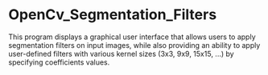 # OpenCv_Segmentation_Filters
This program displays a graphical user interface that allows users to apply segmentation filters on input images, while also providing an ability to apply user-defined filters with various kernel sizes (3x3, 9x9, 15x15, ...) by specifying coefficients values.
